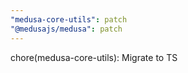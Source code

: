 ```yaml
---
"medusa-core-utils": patch
"@medusajs/medusa": patch
---
```


chore(medusa-core-utils): Migrate to TS
